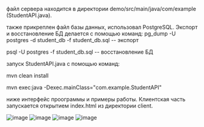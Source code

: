 файл сервера находится в директории demo/src/main/java/com/example (StudentAPI.java).

также прикреплен файл базы данных, использовал PostgreSQL. Экспорт и восстановление БД делается с помощью команд:
pg_dump -U postgres -d student_db -f student_db.sql -- экспорт

psql -U postgres -f student_db.sql -- восстановление БД


запуск StudentAPI.java с помощью команд:

mvn clean install

mvn exec:java -Dexec.mainClass="com.example.StudentAPI"

ниже интерфейс проограммы и примеры работы. Клиентская часть запускается открытием index.html из директории client.

![image](https://github.com/user-attachments/assets/119499bf-87b4-4e27-abb2-9ccc7229ac93)
![image](https://github.com/user-attachments/assets/45c0aa4b-6e8f-44ff-b8dc-91ee2e9d0197)
![image](https://github.com/user-attachments/assets/2cc8f1b0-2b41-4541-9ce2-735bd2049b99)
![image](https://github.com/user-attachments/assets/3705ba3c-7d88-4ed6-9ee2-f2037c18227d)
